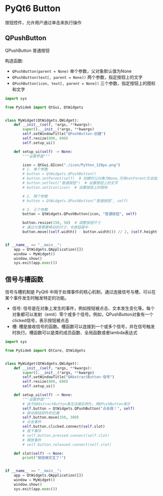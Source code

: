 # PyQt6 Button
按钮控件，允许用户通过单击来执行操作

## QPushButton
QPushButton 普通按钮

构造函数:  
- `QPushButton(parent = None)`                单个参数，父对象默认值为None
- `QPushButton(text[, parent = None])`        两个参数，指定按钮上的文字
- `QPushButton(icon, text[, parent = None])`  三个参数，指定按钮上的图标和文字

```python
import sys

from PySide6 import QtGui, QtWidgets


class MyWidget(QtWidgets.QWidget):
    def __init__(self, *args, **kwargs):
        super().__init__(*args, **kwargs)
        self.setWindowTitle("QPushButton-创建")
        self.resize(800, 600)
        self.setup_ui()

    def setup_ui(self) -> None:
        """设置界面"""

        icon = QtGui.QIcon("./icon/Python_128px.png")
        # 1. 单个参数
        # button = QtWidgets.QPushButton()
        # button.setParent(self)  # 创建时父对象为None,可用setParent方法指定
        # button.setText("普通按钮")  # 设置按钮上的文字
        # button.setIcon(icon)  # 设置按钮上的图标

        # 2. 两个参数
        # button = QtWidgets.QPushButton("普通按钮", self)

        # 3. 三个参数
        button = QtWidgets.QPushButton(icon, "普通按钮", self)

        button.resize(150, 50)  # 调整按钮尺寸
        # 通过计算需要移动的尺寸，令按钮居中
        button.move((self.width() - button.width()) // 2, (self.height() - button.height()) // 2)


if __name__ == "__main__":
    app = QtWidgets.QApplication([])
    window = MyWidget()
    window.show()
    sys.exit(app.exec())
```

## 信号与槽函数

信号与槽机制是 PyQt6 中用于处理事件的核心机制，通过连接信号与槽，可以在某个事件发生时触发特定的功能。

- 信号: 信号是在对象上发生的事件，例如按钮被点击、文本发生变化等。每个对象都可以发射（emit）零个或多个信号。例如，QPushButton对象有一个clicked信号，表示按钮被点击
- 槽: 槽是接收信号的函数。槽函数可以连接到一个或多个信号，并在信号触发时执行。槽函数可以是类的成员函数、全局函数或者lambda表达式

```python
import sys

from PySide6 import QtCore, QtWidgets


class MyWidget(QtWidgets.QWidget):
    def __init__(self, *args, **kwargs):
        super().__init__(*args, **kwargs)
        self.setWindowTitle("QAbstractButton-信号")
        self.resize(800, 600)
        self.setup_ui()

    def setup_ui(self) -> None:
        """设置界面"""
        # 由于QAbstractButton类无法被实例化，用QPushButton演示
        self.button = QtWidgets.QPushButton("点击我！", self)
        # 移动按钮控件的位置
        self.button.move(350, 300)
        # 点击事件
        self.button.clicked.connect(self.slot)
        # 按下事件
        # self.button.pressed.connect(self.slot)
        # 释放事件
        # self.button.released.connect(self.slot)

    def slot(self) -> None:
        print("按钮被交互了!")


if __name__ == "__main__":
    app = QtWidgets.QApplication([])
    window = MyWidget()
    window.show()
    sys.exit(app.exec())
```